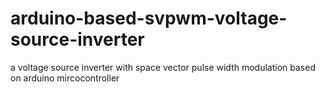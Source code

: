 # arduino-based-svpwm-voltage-source-inverter
a voltage source inverter with space vector pulse width modulation based on arduino mircocontroller
